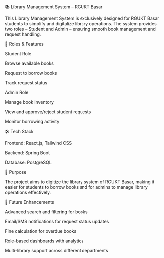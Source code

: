 📚 Library Management System – RGUKT Basar

This Library Management System is exclusively designed for RGUKT Basar students to simplify and digitalize library operations. The system provides two roles – Student and Admin – ensuring smooth book management and request handling.

🔑 Roles & Features

Student Role

Browse available books

Request to borrow books

Track request status

Admin Role

Manage book inventory

View and approve/reject student requests

Monitor borrowing activity

🛠 Tech Stack

Frontend: React.js, Tailwind CSS

Backend: Spring Boot

Database: PostgreSQL

🎯 Purpose

The project aims to digitize the library system of RGUKT Basar, making it easier for students to borrow books and for admins to manage library operations effectively.

🚀 Future Enhancements

Advanced search and filtering for books

Email/SMS notifications for request status updates

Fine calculation for overdue books

Role-based dashboards with analytics

Multi-library support across different departments
